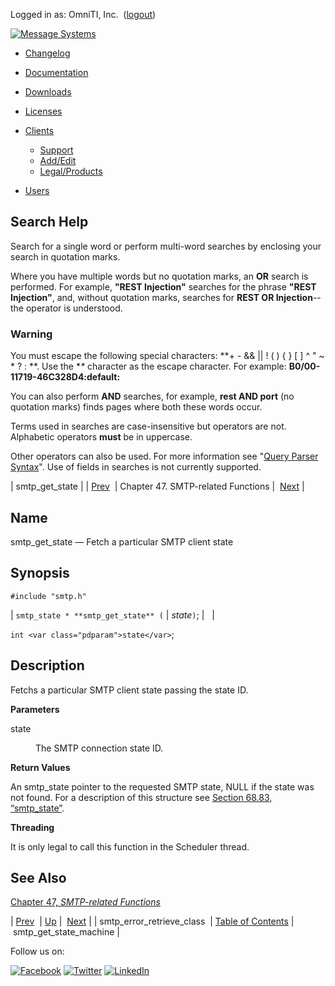 Logged in as: OmniTI, Inc.  ([logout](https://support.messagesystems.com/logout.php))

[![Message Systems](https://support.messagesystems.com/images/ms-white205.png)](https://support.messagesystems.com/start.php) 

*   [Changelog](https://support.messagesystems.com/start.php?show=changelog)
*   [Documentation](https://support.messagesystems.com/docs/)
*   [Downloads](https://support.messagesystems.com/start.php)

*   [Licenses](https://support.messagesystems.com/license_summary.php)
*   <a href="">Clients</a>
    *   [Support](https://support.messagesystems.com/cs.php)
    *   [Add/Edit](https://support.messagesystems.com/edit_client.php)
    *   [Legal/Products](https://support.messagesystems.com/edit_products.php)
*   [Users](https://support.messagesystems.com/edit_customer.php)

## Search Help

Search for a single word or perform multi-word searches by enclosing your search in quotation marks.

Where you have multiple words but no quotation marks, an **OR** search is performed. For example, **"REST Injection"** searches for the phrase **"REST Injection"**, and, without quotation marks, searches for **REST OR Injection**--the operator is understood.

### Warning

You must escape the following special characters: **+ - && || ! ( ) { } [ ] ^ " ~ * ? : \**. Use the **\** character as the escape character. For example: **B0/00-11719-46C328D4\:default\:**

You can also perform **AND** searches, for example, **rest AND port** (no quotation marks) finds pages where both these words occur.

Terms used in searches are case-insensitive but operators are not. Alphabetic operators **must** be in uppercase.

Other operators can also be used. For more information see "[Query Parser Syntax](https://lucene.apache.org/core/old_versioned_docs/versions/3_0_0/queryparsersyntax.html)". Use of fields in searches is not currently supported.

| smtp_get_state |
| [Prev](apis.smtp_error_retrieve_class.php)  | Chapter 47. SMTP-related Functions |  [Next](apis.smtp_get_state_machine.php) |

<a name="apis.smtp_get_state"></a>
## Name

smtp_get_state — Fetch a particular SMTP client state

## Synopsis

`#include "smtp.h"`

| `smtp_state * **smtp_get_state** (` | <var class="pdparam">state</var>`)`; |   |

`int <var class="pdparam">state</var>`;<a name="idp34545104"></a>
## Description

Fetchs a particular SMTP client state passing the state ID.

**Parameters**

<dl class="variablelist">

<dt>state</dt>

<dd>

The SMTP connection state ID.

</dd>

</dl>

**Return Values**

An smtp_state pointer to the requested SMTP state, NULL if the state was not found. For a description of this structure see [Section 68.83, “smtp_state”](structs.smtp_state.php "68.83. smtp_state").

**Threading**

It is only legal to call this function in the Scheduler thread.

<a name="idp34552224"></a>
## See Also

[Chapter 47, *SMTP-related Functions*](smtp.php "Chapter 47. SMTP-related Functions") 

| [Prev](apis.smtp_error_retrieve_class.php)  | [Up](smtp.php) |  [Next](apis.smtp_get_state_machine.php) |
| smtp_error_retrieve_class  | [Table of Contents](index.php) |  smtp_get_state_machine |

Follow us on:

[![Facebook](https://support.messagesystems.com/images/icon-facebook.png)](http://www.facebook.com/messagesystems) [![Twitter](https://support.messagesystems.com/images/icon-twitter.png)](http://twitter.com/#!/MessageSystems) [![LinkedIn](https://support.messagesystems.com/images/icon-linkedin.png)](http://www.linkedin.com/company/message-systems)